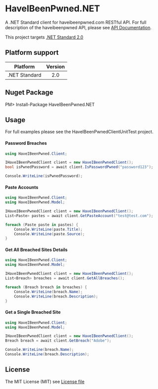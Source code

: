 # HaveIBeenPwned.NET
A .NET Standard client for haveibeenpwned.com RESTful API. For full description of the haveibeenpwned API, please see [API Documentation](https://haveibeenpwned.com/api/v2).

This project targets [.NET Standard 2.0](https://docs.microsoft.com/en-us/dotnet/standard/library)

## Platform support

|Platform|Version|
| ------------------- | :----------:|
|.NET Standard|2.0|

## Nuget Package
  PM> Install-Package HaveIBeenPwned.NET

## Usage

For full examples please see the HaveIBeenPwnedClientUnitTest project.

#### Password Breaches

```c#
using HaveIBeenPwned.Client;

IHaveIBeenPwnedClient client = new HaveIBeenPwnedClient();
bool isPwnedPassword = await client.IsPasswordPwned("password123");

Console.WriteLine(isPwnedPassword);
```

#### Paste Accounts

```c#
using HaveIBeenPwned.Client;
using HaveIBeenPwned.Model;

IHaveIBeenPwnedClient client = new HaveIBeenPwnedClient();
List<Paste> pastes = await client.GetPasteAccount("test@test.com");

foreach (Paste paste in pastes) {
    Console.WriteLine(paste.Title);    
    Console.WriteLine(paste.Source);
}
```

#### Get All Breached Sites Details

```c#
using HaveIBeenPwned.Client;
using HaveIBeenPwned.Model;

IHaveIBeenPwnedClient client = new HaveIBeenPwnedClient();
List<Breach> breaches = await client.GetAllBreaches();

foreach (Breach breach in breaches) {
    Console.WriteLine(breach.Name);    
    Console.WriteLine(breach.Description);
}
```

#### Get a Single Breached Site

```c#
using HaveIBeenPwned.Client;
using HaveIBeenPwned.Model;

IHaveIBeenPwnedClient client = new HaveIBeenPwnedClient();
Breach breach = await client.GetBreach("Adobe");

Console.WriteLine(breach.Name);
Console.WriteLine(breach.Description);
```

## License
The MIT License (MIT) see [License file](LICENSE)
